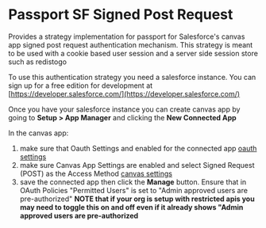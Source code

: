 # Passport SF Signed Post Request

Provides a strategy implementation for passport for Salesforce's canvas app signed post request authentication mechanism. This strategy is meant to be used with a cookie based user session and a server side session store such as redistogo



To use this authentication strategy you need a salesforce instance. You can sign up for a free edition for development at [https://developer.salesforce.com/](https://developer.salesforce.com/)

Once you have your salesforce instance you can create canvas app by going to **Setup > App Manager** and clicking the **New Connected App** 

In the canvas app:

1. make sure that Oauth Settings and enabled for the connected app [oauth settings](https://github.com/atnmorrison/passport-sf-signed-post-request/blob/main/images/oauth_settings.png?raw=true)
2. make sure Canvas App Settings are enabled and select Signed Request (POST) as the Access Method [canvas settings](https://github.com/atnmorrison/passport-sf-signed-post-request/blob/main/images/canvas_settings.png?raw=true)
3. save the connected app then click the **Manage** button. Ensure that in OAuth Policies "Permitted Users" is set to "Admin approved users are pre-authorized" **NOTE that if your org is setup with restricted apis you may need to toggle this on and off even if it already shows "Admin approved users are pre-authorized**

